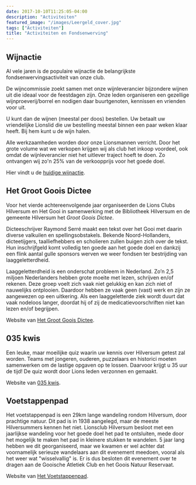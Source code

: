 ```yaml
---
date: 2017-10-10T11:25:05-04:00
description: "Activiteiten"
featured_image: "/images/Leergeld_cover.jpg"
tags: ["Activiteiten"]
title: "Activiteiten en Fondsenwerving"
---
```

## Wijnactie

Al vele jaren is de populaire wijnactie de belangrijkste fondsenwervingsactiviteit van onze club.

De wijncommissie zoekt samen met onze wijnleverancier bijzondere wijnen uit die ideaal voor
de feestdagen zijn. Onze leden organiseren een gezellige wijnproeverij/borrel en nodigen daar
buurtgenoten, kennissen en vrienden voor uit.

U kunt dan de wijnen (meestal per doos) bestellen. Uw betaalt uw vriendelijke Lionslid
die uw bestelling meestal binnen een paar weken klaar heeft. Bij hem kunt u de wijn halen.

Alle werkzaamheden worden door onze Lionsmannen verricht. Door het grote volume wat we verkopen
krijgen wij als club het inkoop voordeel, ook omdat de wijnleverancier niet het uitlever traject
hoeft te doen. Zo ontvangen wij zo'n 25% van de verkoopprijs voor het goede doel.

Hier vindt u de [huidige wijnactie](/wijnproeven).

## Het Groot Goois Dictee

Voor het vierde achtereenvolgende jaar organiseerden de Lions Clubs
Hilversum en Het Gooi in samenwerking met de Bibliotheek Hilversum en de
gemeente Hilversum het _Groot Goois Dictee_.

Dicteeschrijver Raymond Serré maakt een tekst over het Gooi met
daarin diverse valkuilen en spellingsobstakels. Bekende
Noord-Hollanders, dicteetijgers, taalliefhebbers en scholieren zullen
buigen zich over de tekst. Hun inschrijfgeld
komt volledig ten goede aan het goede doel en dankzij een flink aantal
gulle sponsors werven we weer fondsen ter bestrijding van laaggeletterdheid.

Laaggeletterdheid is een onderschat probleem in Nederland. Zo’n 2,5
miljoen Nederlanders hebben grote moeite met lezen, schrijven en/of
rekenen. Deze groep voelt zich vaak niet gelukkig en kan zich niet of
nauwelijks ontplooien. Daardoor hebben ze vaak geen (vast) werk en zijn
ze aangewezen op een uitkering. Als een laaggeletterde ziek wordt duurt
dat vaak nodeloos langer, doordat hij of zij de medicatievoorschriften
niet kan lezen en/of begrijpen.

Website van [Het Groot Goois Dictee](https://hetgrootgooisdictee.nl).

## 035 kwis

Een leuke, maar moeilijke quiz waarin uw kennis over Hilversum getest zal worden. Teams
met jongeren, ouderen, puzzelaars en historici moeten samenwerken om de lastige
opgaven op te lossen. Daarvoor krijgt u 35 uur de tijd! De quiz wordt door Lions leden verzonnen en gemaakt.

Website van [035 kwis](https://035kwis.nl).

## Voetstappenpad

Het voetstappenpad is een 29km lange wandeling rondom Hilversum, door prachtige natuur.
Dit pad is in 1938 aangelegd, maar de meeste Hilversummers kennen het niet. Lionsclub Hilversum
besloot met een jaarlijkse wandeling voor het goede doel het pad te ontsluiten, mede door het
mogelijk te maken het pad in kleinere stukken te wandelen. 5 jaar lang hebben we dit georganiseerd,
maar we kwamen er wel achter dat voornamelijk serieuze wandelaars aan dit evenement meedoen, vooral
als het weer wat "wisselvallig" is. Er is dus besloten dit evenement over te dragen aan de Gooische
Atletiek Club en het Goois Natuur Reservaat.

Website van [Het Voetstappenpad](http://voetstappenpad.nl).
